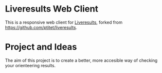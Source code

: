 # Liveresults Web Client

This is a responsive web client for [Liveresults](https://liveresultat.orientering.se), forked from https://github.com/ptitet/liveresults.

# Project and Ideas

The aim of this project is to create a better, more accesible way of checking your orienteering results.